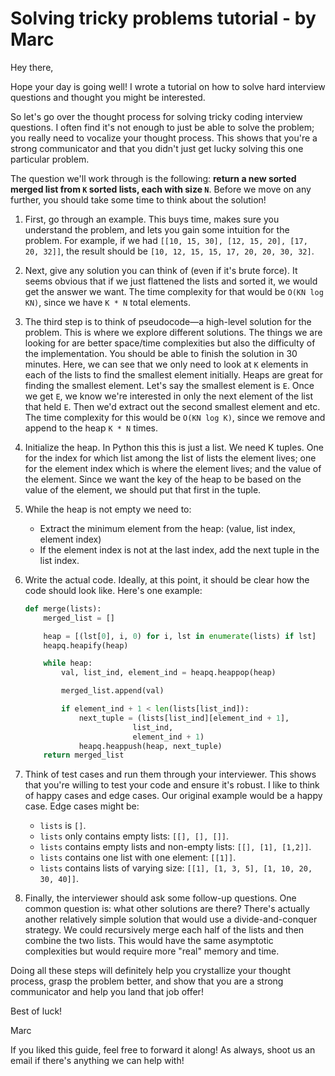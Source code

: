 # Solving tricky problems tutorial - by Marc  

Hey there,  

Hope your day is going well! I wrote a tutorial on how to solve hard interview questions and thought you might be interested.  

So let's go over the thought process for solving tricky coding interview questions. I often find it's not enough to just be able to solve the problem; you really need to vocalize your thought process. This shows that you're a strong communicator and that you didn't just get lucky solving this one particular problem.  

The question we'll work through is the following: __return a new sorted merged list from `K` sorted lists, each with size `N`__. Before we move on any further, you should take some time to think about the solution!

1. First, go through an example. This buys time, makes sure you understand the problem, and lets you gain some intuition for the problem. For example, if we had `[[10, 15, 30], [12, 15, 20], [17, 20, 32]]`, the result should be `[10, 12, 15, 15, 17, 20, 20, 30, 32]`.  
2. Next, give any solution you can think of (even if it's brute force). It seems obvious that if we just flattened the lists and sorted it, we would get the answer we want. The time complexity for that would be `O(KN log KN)`, since we have `K * N` total elements.  
3. The third step is to think of pseudocode—a high-level solution for the problem. This is where we explore different solutions. The things we are looking for are better space/time complexities but also the difficulty of the implementation. You should be able to finish the solution in 30 minutes. Here, we can see that we only need to look at `K` elements in each of the lists to find the smallest element initially. Heaps are great for finding the smallest element. Let's say the smallest element is `E`. Once we get `E`, we know we're interested in only the next element of the list that held `E`. Then we'd extract out the second smallest element and etc. The time complexity for this would be `O(KN log K)`, since we remove and append to the heap `K * N` times.  
4. Initialize the heap. In Python this this is just a list. We need K tuples. One for the index for which list among the list of lists the element lives; one for the element index which is where the element lives; and the value of the element. Since we want the key of the heap to be based on the value of the element, we should put that first in the tuple.  
5. While the heap is not empty we need to:  
    * Extract the minimum element from the heap: (value, list index, element index)  
    * If the element index is not at the last index, add the next tuple in the list index.  
6. Write the actual code. Ideally, at this point, it should be clear how the code should look like. Here's one example:  

    ```python
    def merge(lists):
        merged_list = []

        heap = [(lst[0], i, 0) for i, lst in enumerate(lists) if lst]
        heapq.heapify(heap)

        while heap:
            val, list_ind, element_ind = heapq.heappop(heap)

            merged_list.append(val)

            if element_ind + 1 < len(lists[list_ind]):
                next_tuple = (lists[list_ind][element_ind + 1],
                            list_ind,
                            element_ind + 1)
                heapq.heappush(heap, next_tuple)
        return merged_list
    ```

7. Think of test cases and run them through your interviewer. This shows that you're willing to test your code and ensure it's robust. I like to think of happy cases and edge cases. Our original example would be a happy case. Edge cases might be:  
    * `lists` is `[]`.  
    * `lists` only contains empty lists: `[[], [], []]`.  
    * `lists` contains empty lists and non-empty lists: `[[], [1], [1,2]]`.  
    * `lists` contains one list with one element: `[[1]]`.  
    * `lists` contains lists of varying size: `[[1], [1, 3, 5], [1, 10, 20, 30, 40]]`.  
8. Finally, the interviewer should ask some follow-up questions. One common question is: what other solutions are there? There's actually another relatively simple solution that would use a divide-and-conquer strategy. We could recursively merge each half of the lists and then combine the two lists. This would have the same asymptotic complexities but would require more "real" memory and time.  

Doing all these steps will definitely help you crystallize your thought process, grasp the problem better, and show that you are a strong communicator and help you land that job offer!  

Best of luck!  

Marc  

If you liked this guide, feel free to forward it along! As always, shoot us an email if there's anything we can help with!  
